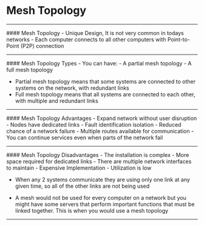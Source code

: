 # Mesh Topology
<hr>
#### Mesh Topology
- Unique Design, It is not very common in todays networks
- Each computer connects to all other computers with Point-to-Point (P2P) connection

<hr>
#### Mesh Topology Types
- You can have:
	- A partial mesh topology
	- A full mesh topology

- Partial mesh topology means that some systems are connected to other systems on the network, with redundant links
- Full mesh topology means that all systems are connected to each other, with multiple and redundant links

<hr>
#### Mesh Topology Advantages
- Expand network without user disruption
- Nodes have dedicated links
- Fault identification isolation
- Reduced chance of a network failure
- Multiple routes available for communication
- You can continue services even when parts of the network fail

<hr>
#### Mesh Topology Disadvantages
- The installation is complex
- More space required for dedicated links
- There are multiple network interfaces to maintain
- Expensive Implementation 
- Utilization is low

- When any 2 systems communicate they are using only one link at any given time, so all of the other links are not being used

- A mesh would not be used for every computer on a network but you might have some servers that perform important functions that must be linked together. This is when you would use a mesh topology

<hr>
